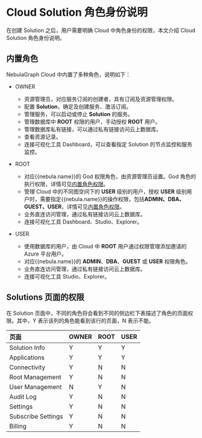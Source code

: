 # Cloud Solution 角色身份说明

在创建 Solution 之后，用户需要明确 Cloud 中角色身份的权限，本文介绍 Cloud Solution 角色身份说明。

## 内置角色

NebulaGraph Cloud 中内置了多种角色，说明如下：

- OWNER
  - 资源管理员，对应服务订阅的创建者，具有订阅及资源管理权限。
  - 配置 **Solution**，确定及创建服务、激活订阅。
  - 管理服务，可以启动或停止 **Solution** 的服务。
  - 管理数据库中 **ROOT** 权限的用户，手动授权 **ROOT** 用户。
  - 管理数据库私有链接，可以通过私有链接访问云上数据库。
  - 查看资源记录。
  - 连接可视化工具 Dashboard，可以查看指定 Solution 的节点监控和服务监控。

- ROOT
  - 对应{{nebula.name}}的 God 权限角色，由资源管理员设置。God 角色的执行权限，详情可见[内置角色权限](../7.data-security/1.authentication/3.role-list.md)。
  - 管理 Cloud 中的不同图空间下的 **USER** 级别的用户，授权 **USER** 级别用户时，需要指定{{nebula.name}}的操作权限，包括**ADMIN、DBA、GUEST、USER**，详情可见[内置角色权限](../7.data-security/1.authentication/3.role-list.md)。
  - 业务直连访问管理，通过私有链接访问云上数据库。
  - 连接可视化工具 Dashboard、Studio、Explorer。

- USER
  - 使用数据库的用户，由 Cloud 中 **ROOT** 用户通过权限管理添加邀请的 Azure 平台用户。
  - 对应{{nebula.name}}的 **ADMIN**、**DBA**、**GUEST** 或 **USER** 权限角色。
  - 业务直连访问管理，通过私有链接访问云上数据库。
  - 连接可视化工具 Studio、Explorer。

## Solutions 页面的权限

在 Solution 页面中，不同的角色将会看到不同的侧边栏下表描述了角色的页面权限。其中，Y 表示该列的角色能看到该行的页面，N 表示不能。

|页面|OWNER|ROOT|USER|
|:---|:---|:---|:---|
|Solution Info|Y|Y|Y|
|Applications|Y|Y|Y|
|Connectivity|Y|N|N|
|Root Management|Y|N|N|
|User Management|N|Y|N|
|Audit Log|Y|N|N|
|Settings|Y|N|N|
|Subscribe Settings|Y|N|N|
|Billing|Y|N|N|
